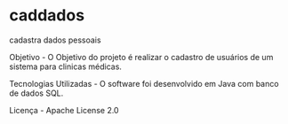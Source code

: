 # caddados
cadastra dados pessoais

Objetivo - O Objetivo do projeto é realizar o cadastro de usuários de um sistema para clinicas médicas.

Tecnologias Utilizadas - O software foi desenvolvido em Java com banco de dados SQL.

Licença - Apache License 2.0

